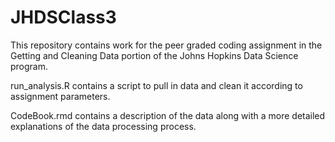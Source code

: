 # JHDSClass3
This repository contains work for the peer graded coding assignment in the Getting and Cleaning Data portion of the Johns Hopkins Data Science program.  

run_analysis.R contains a script to pull in data and clean it according to assignment parameters.  

CodeBook.rmd contains a description of the data along with a more detailed explanations of the data processing process.